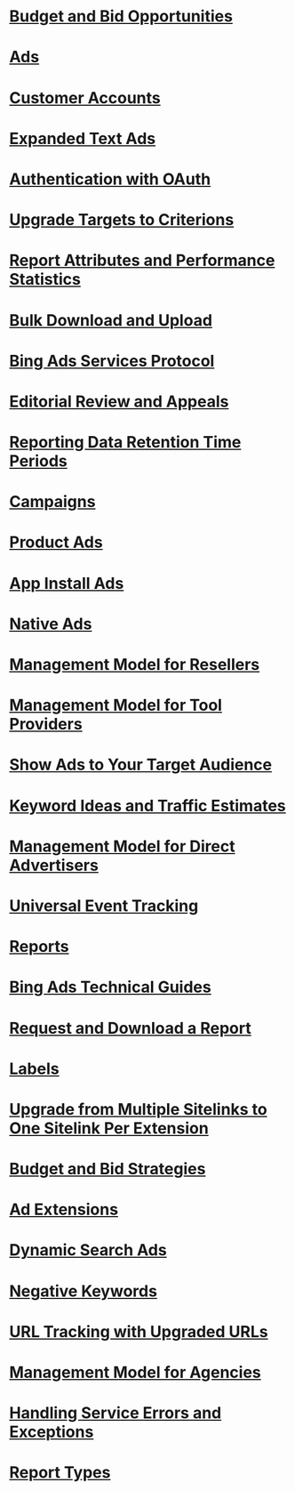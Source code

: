 # [Budget and Bid Opportunities](budget-and-bid-opportunities.md)
# [Ads](ads.md)
# [Customer Accounts](customer-accounts.md)
# [Expanded Text Ads](expanded-text-ads.md)
# [Authentication with OAuth](authentication-with-oauth.md)
# [Upgrade Targets to Criterions](upgrade-targets-to-criterions.md)
# [Report Attributes and Performance Statistics](report-attributes-and-performance-statistics.md)
# [Bulk Download and Upload](bulk-download-and-upload.md)
# [Bing Ads Services Protocol](bing-ads-services-protocol.md)
# [Editorial Review and Appeals](editorial-review-and-appeals.md)
# [Reporting Data Retention Time Periods](reporting-data-retention-time-periods.md)
# [Campaigns](campaigns.md)
# [Product Ads](product-ads.md)
# [App Install Ads](app-install-ads.md)
# [Native Ads](native-ads.md)
# [Management Model for Resellers](management-model-for-resellers.md)
# [Management Model for Tool Providers](management-model-for-tool-providers.md)
# [Show Ads to Your Target Audience](show-ads-to-your-target-audience.md)
# [Keyword Ideas and Traffic Estimates](keyword-ideas-and-traffic-estimates.md)
# [Management Model for Direct Advertisers](management-model-for-direct-advertisers.md)
# [Universal Event Tracking](universal-event-tracking.md)
# [Reports](reports.md)
# [Bing Ads Technical Guides](bing-ads-technical-guides.md)
# [Request and Download a Report](request-and-download-a-report.md)
# [Labels](labels.md)
# [Upgrade from Multiple Sitelinks to One Sitelink Per Extension](upgrade-from-multiple-sitelinks-to-one-sitelink-per-extension.md)
# [Budget and Bid Strategies](budget-and-bid-strategies.md)
# [Ad Extensions](ad-extensions.md)
# [Dynamic Search Ads](dynamic-search-ads.md)
# [Negative Keywords](negative-keywords.md)
# [URL Tracking with Upgraded URLs](url-tracking-with-upgraded-urls.md)
# [Management Model for Agencies](management-model-for-agencies.md)
# [Handling Service Errors and Exceptions](handling-service-errors-and-exceptions.md)
# [Report Types](report-types.md)
